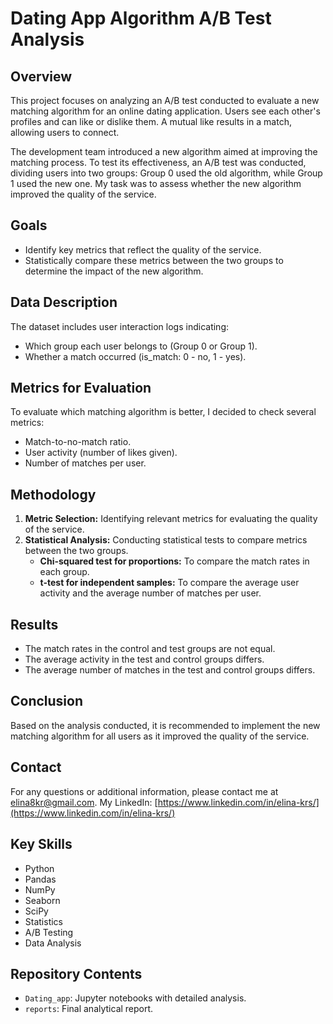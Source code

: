 # Dating App Algorithm A/B Test Analysis

## Overview

This project focuses on analyzing an A/B test conducted to evaluate a new matching algorithm for an online dating application. Users see each other's profiles and can like or dislike them. A mutual like results in a match, allowing users to connect.

The development team introduced a new algorithm aimed at improving the matching process. To test its effectiveness, an A/B test was conducted, dividing users into two groups: Group 0 used the old algorithm, while Group 1 used the new one. My task was to assess whether the new algorithm improved the quality of the service.

## Goals

- Identify key metrics that reflect the quality of the service.
- Statistically compare these metrics between the two groups to determine the impact of the new algorithm.

## Data Description

The dataset includes user interaction logs indicating:
- Which group each user belongs to (Group 0 or Group 1).
- Whether a match occurred (is_match: 0 - no, 1 - yes).

## Metrics for Evaluation

To evaluate which matching algorithm is better, I decided to check several metrics:
- Match-to-no-match ratio.
- User activity (number of likes given).
- Number of matches per user.

## Methodology

1. **Metric Selection:** Identifying relevant metrics for evaluating the quality of the service.
2. **Statistical Analysis:** Conducting statistical tests to compare metrics between the two groups.
   - **Chi-squared test for proportions:** To compare the match rates in each group.
   - **t-test for independent samples:** To compare the average user activity and the average number of matches per user.

## Results

- The match rates in the control and test groups are not equal.
- The average activity in the test and control groups differs.
- The average number of matches in the test and control groups differs.

## Conclusion

Based on the analysis conducted, it is recommended to implement the new matching algorithm for all users as it improved the quality of the service.

## Contact

For any questions or additional information, please contact me at elina8kr@gmail.com.
My LinkedIn: [https://www.linkedin.com/in/elina-krs/](https://www.linkedin.com/in/elina-krs/)

## Key Skills

- Python
- Pandas
- NumPy
- Seaborn
- SciPy
- Statistics
- A/B Testing
- Data Analysis

## Repository Contents

- `Dating_app`: Jupyter notebooks with detailed analysis.
- `reports`: Final analytical report.
